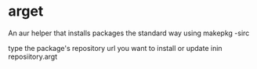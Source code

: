 # arget
An aur helper that installs packages the standard way using makepkg -sirc

type the package's repository url you want to install or update inin reposiitory.argt
